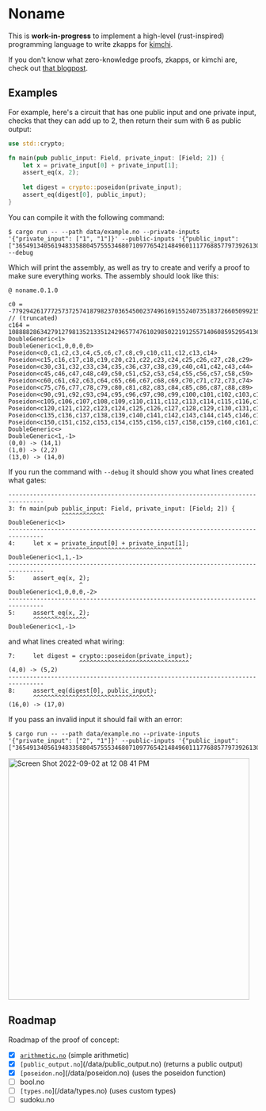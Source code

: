 # Noname

This is **work-in-progress** to implement a high-level (rust-inspired) programming language to write zkapps for [kimchi](https://github.com/o1-labs/proof-systems).

If you don't know what zero-knowledge proofs, zkapps, or kimchi are, check out [that blogpost](https://minaprotocol.com/blog/kimchi-the-latest-update-to-minas-proof-system).

## Examples

For example, here's a circuit that has one public input and one private input, checks that they can add up to 2, then return their sum with 6 as public output:

```rust
use std::crypto;

fn main(pub public_input: Field, private_input: [Field; 2]) {
    let x = private_input[0] + private_input[1];
    assert_eq(x, 2);
    
    let digest = crypto::poseidon(private_input);
    assert_eq(digest[0], public_input);
}
```

You can compile it with the following command:

```console
$ cargo run -- --path data/example.no --private-inputs '{"private_input": ["1", "1"]}' --public-inputs '{"public_input": ["3654913405619483358804575553468071097765421484960111776885779739261304758583"]}' --debug
```

Which will print the assembly, as well as try to create and verify a proof to make sure everything works. The assembly should look like this:

```
@ noname.0.1.0

c0 = -7792942617772573725741879823703654500237496169155240735183726605099215774906
// (truncated)
c164 = 10888828634279127981352133512429657747610298502219125571406085952954136470354
DoubleGeneric<1>
DoubleGeneric<1,0,0,0,0>
Poseidon<c0,c1,c2,c3,c4,c5,c6,c7,c8,c9,c10,c11,c12,c13,c14>
Poseidon<c15,c16,c17,c18,c19,c20,c21,c22,c23,c24,c25,c26,c27,c28,c29>
Poseidon<c30,c31,c32,c33,c34,c35,c36,c37,c38,c39,c40,c41,c42,c43,c44>
Poseidon<c45,c46,c47,c48,c49,c50,c51,c52,c53,c54,c55,c56,c57,c58,c59>
Poseidon<c60,c61,c62,c63,c64,c65,c66,c67,c68,c69,c70,c71,c72,c73,c74>
Poseidon<c75,c76,c77,c78,c79,c80,c81,c82,c83,c84,c85,c86,c87,c88,c89>
Poseidon<c90,c91,c92,c93,c94,c95,c96,c97,c98,c99,c100,c101,c102,c103,c104>
Poseidon<c105,c106,c107,c108,c109,c110,c111,c112,c113,c114,c115,c116,c117,c118,c119>
Poseidon<c120,c121,c122,c123,c124,c125,c126,c127,c128,c129,c130,c131,c132,c133,c134>
Poseidon<c135,c136,c137,c138,c139,c140,c141,c142,c143,c144,c145,c146,c147,c148,c149>
Poseidon<c150,c151,c152,c153,c154,c155,c156,c157,c158,c159,c160,c161,c162,c163,c164>
DoubleGeneric<>
DoubleGeneric<1,-1>
(0,0) -> (14,1)
(1,0) -> (2,2)
(13,0) -> (14,0)
```

If you run the command with `--debug` it should show you what lines created what gates:

```
--------------------------------------------------------------------------------
3: fn main(pub public_input: Field, private_input: [Field; 2]) {
               ^^^^^^^^^^^^
DoubleGeneric<1>
--------------------------------------------------------------------------------
4:     let x = private_input[0] + private_input[1];
               ^^^^^^^^^^^^^^^^^^^^^^^^^^^^^^^^^^
DoubleGeneric<1,1,-1>
--------------------------------------------------------------------------------
5:     assert_eq(x, 2);
                    ^
DoubleGeneric<1,0,0,0,-2>
--------------------------------------------------------------------------------
5:     assert_eq(x, 2);
       ^^^^^^^^^^^^^^^
DoubleGeneric<1,-1>
```

and what lines created what wiring:

```
7:     let digest = crypto::poseidon(private_input);
                    ^^^^^^^^^^^^^^^^^^^^^^^^^^^^^^^
(4,0) -> (5,2)
--------------------------------------------------------------------------------
8:     assert_eq(digest[0], public_input);
       ^^^^^^^^^^^^^^^^^^^^^^^^^^^^^^^^^^
(16,0) -> (17,0)
```

If you pass an invalid input it should fail with an error:

```
$ cargo run -- --path data/example.no --private-inputs '{"private_input": ["2", "1"]}' --public-inputs '{"public_input": ["3654913405619483358804575553468071097765421484960111776885779739261304758583"]}'26177265001502838070204204
```

<img width="487" alt="Screen Shot 2022-09-02 at 12 08 41 PM" src="https://user-images.githubusercontent.com/1316043/188221355-4342b99c-3894-45f9-8bad-0f9477d93a63.png">


## Roadmap

Roadmap of the proof of concept:

- [x] [`arithmetic.no`](/data/arithmetic.no) (simple arithmetic)
- [x] `[public_output.no`](/data/public_output.no) (returns a public output)
- [x] `[poseidon.no`](/data/poseidon.no) (uses the poseidon function)
- [ ] bool.no
- [ ] `[types.no`](/data/types.no) (uses custom types)
- [ ] sudoku.no
